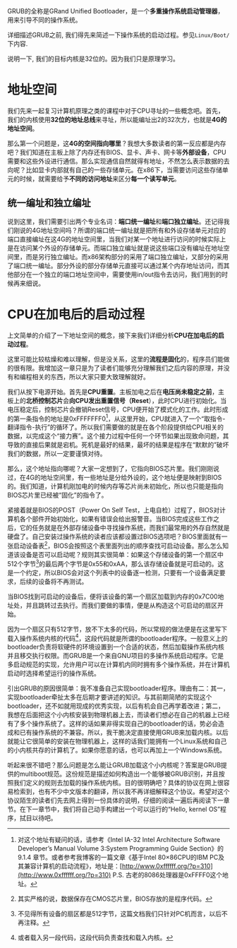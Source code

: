 
GRUB的全称是GRand Unified Bootloader，是一个**多重操作系统启动管理器**，用来引导不同的操作系统。

详细描述GRUB之前, 我们得先来简述一下操作系统的启动过程。参见`Linux/Boot/`下内容.

说明一下, 我们的目标内核是32位的。因为我们只是原理学习。

# 地址空间

我们先来一起复习计算机原理之类的课程中对于CPU寻址的一些概念吧。首先，我们的内核使用**32位的地址总线**来寻址，所以能编址出2的32次方，也就是**4G的地址空间**。

那么第一个问题是，这**4G的空间指向哪里**？我想大多数读者的第一反应都是内存吧？我们知道在主板上除了内存还有BIOS、显卡、声卡、网卡等**外部设备**，CPU需要和这些外设进行通信。那么实现通信自然就得有地址，不然怎么表示数据的去向呢？比如显卡内部就有自己的一些存储单元。在x86下，当需要访问这些存储单元的时候，就需要给予**不同的访问地址**来区分**每一个读写单元**。

## 统一编址和独立编址

说到这里，我们需要引出两个专业名词：**端口统一编址**和**端口独立编址**。还记得我们刚说的4G地址空间吗？所谓的端口统一编址就是把所有和外设存储单元对应的端口直接编址在这4G的地址空间里，当我们对某一个地址进行访问的时候实际上是在访问某个外设的存储单元。而端口独立编址就是说这些端口没有编址在地址空间里，而是另行独立编址。而x86架构部分的采用了端口独立编址，又部分的采用了端口统一编址。部分外设的部分存储单元直接可以通过某个内存地址访问，而其他部分在一个独立的端口地址空间中，需要使用in/out指令去访问，我们用到的时候再来细说。

# CPU在加电后的启动过程

上文简单的介绍了一下地址空间的概念，接下来我们详细分析**CPU在加电后的启动过程**。

这里可能比较枯燥和难以理解，但是没关系，这里的**流程是固化**的，程序员们能做的很有限。我增加这一章只是为了读者们能够充分理解我们之后内容的原理，并没有和编程相关的东西，所以大家只要大致理解就好。

我们从按下电源开始。首先是**CPU重置**。主板加电之后在**电压尚未稳定之前**，主板上的**北桥控制芯片**会**向CPU发出重置信号（Reset**），此时CPU进行初始化。当电压稳定后，控制芯片会撤销Reset信号，CPU便开始了模式化的工作。此时形成的第一条指令的地址是0xFFFFFFF0[^6]，从这里开始，CPU就进入了一个“取指令-翻译指令-执行”的循环了。所以我们需要做的就是在各个阶段提供给CPU相关的数据，以完成这个“接力赛”。这个接力过程中任何一个环节如果出现致命问题，其导致的直接后果就是宕机。死机是最好的结果，最坏的结果是程序在“默默的”破坏我们的数据，所以一定要谨慎对待。

那么，这个地址指向哪呢？大家一定想到了，它指向BIOS芯片里。我们刚刚说过，在4G的地址空间里，有一些地址是分给外设的，这个地址便是映射到BIOS的。我们知道，计算机刚加电的时候内存等芯片尚未初始化，所以也只能是指向BIOS芯片里已经被“固化”的指令了。

紧接着就是BIOS的POST（Power On Self
Test，上电自检）过程了，BIOS对计算机各个部件开始初始化，如果有错误会给出报警音。当BIOS完成这些工作之后，它的任务就是在外部存储设备中寻找操作系统，而我们最常用的外存自然就是硬盘了。自己安装过操作系统的读者应该都设置过BIOS选项吧？BIOS里面就有一张启动设备表[^7]，BIOS会按照这个表里面列出的顺序查找可启动设备。那么怎么知道该设备是否可以启动呢？规则其实很简单：如果这个存储设备的第一个扇区中512个字节[^8]的最后两个字节是0x55和0xAA，那么该存储设备就是可启动的。这是一个约定，所以BIOS会对这个列表中的设备逐一检测，只要有一个设备满足要求，后续的设备将不再测试。

当BIOS找到可启动的设备后，便将该设备的第一个扇区加载到内存的0x7C00地址处，并且跳转过去执行。而我们要做的事情，便是从构造这个可启动的扇区开始。

因为一个扇区只有512字节，放不下太多的代码，所以常规的做法便是在这里写下载入操作系统内核的代码[^9]，这段代码就是所谓的bootloader程序。一般意义上的bootloader负责将软硬件的环境设置到一个合适的状态，然后加载操作系统内核并且移交执行权限。而GRUB是一个来自GNU项目的多操作系统启动程序。它是多启动规范的实现，允许用户可以在计算机内同时拥有多个操作系统，并在计算机启动时选择希望运行的操作系统。

引出GRUB的原因很简单：我不准备自己实现bootloader程序。理由有二：其一，实现bootloader牵扯太多在后期才要讲述的知识。与其前期简陋的实现这个bootloader，还不如就用现成的优秀实现，以后有机会自己再学着改进；第二，我想在后面把这个小内核安装到物理机器上去，而读者们想必在自己的机器上已经有了多个操作系统了。这样的话如果非得实现自己的bootloader的话，势必会造成和已有操作系统的不兼容。所以，我干脆决定直接使用GRUB来加载内核。以后就能让它很简单的安装在物理机器上，这样的话我们能拥有一个Linux系统和自己的小内核共存的计算机了。如果你愿意的话，也可以再加上一个Windows系统。

听起来很不错吧？那么问题是怎么能让GRUB加载这个小内核呢？答案是GRUB提供的multiboot规范。这份规范是描述如何构造出一个能够被GRUB识别，并且按照我们定义的规则去加载的操作系统内核。目的很明确吧？具体的协议在网上很容易检索到，也有不少中文版本的翻译，所以我不再详细解释这个协议。希望对这个协议陌生的读者们先去网上得到一份具体的说明，仔细的阅读一遍后再阅读下一章节。在下一章节中，我们将自己动手构建出一个可以运行的“Hello, kernel OS”程序，拭目以待吧。



[^6]: 对这个地址有疑问的话，请参考《Intel IA-32 Intel Architecture Software Developer’s Manual Volume 3:System Programming Guide Section》的9.1.4 章节。或者参考我博客的一篇文章《基于Intel 80×86CPU的IBM PC及其兼容计算机的启动流程》，地址是：[http://www.0xffffff.org/?p=310](http://www.0xffffff.org/?p=310)
P.S. 古老的8086处理器是0xFFFF0这个地址。

[^7]: 其实严格的说，数据保存在CMOS芯片里，BIOS存放的是程序代码。

[^8]: 不见得所有设备的扇区都是512字节，这篇文档我们只针对PC机而言，以后不再注释。

[^9]: 或者载入另一段代码，这段代码负责查找和载入内核。

